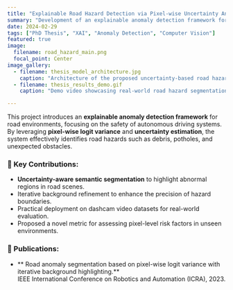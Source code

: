 ```yaml
---
title: "Explainable Road Hazard Detection via Pixel-wise Uncertainty Analysis"
summary: "Development of an explainable anomaly detection framework for road environments using pixel-level uncertainty and risk mapping."
date: 2024-02-29
tags: ["PhD Thesis", "XAI", "Anomaly Detection", "Computer Vision"]
featured: true
image:
  filename: road_hazard_main.png
  focal_point: Center
image_gallery:
  - filename: thesis_model_architecture.jpg
    caption: "Architecture of the proposed uncertainty-based road hazard detection framework."
  - filename: thesis_results_demo.gif
    caption: "Demo video showcasing real-world road hazard segmentation results."

---
```


This project introduces an **explainable anomaly detection framework** for road environments, focusing on the safety of autonomous driving systems. By leveraging **pixel-wise logit variance** and **uncertainty estimation**, the system effectively identifies road hazards such as debris, potholes, and unexpected obstacles.

### 🚀 Key Contributions:
- **Uncertainty-aware semantic segmentation** to highlight abnormal regions in road scenes.
- Iterative background refinement to enhance the precision of hazard boundaries.
- Practical deployment on dashcam video datasets for real-world evaluation.
- Proposed a novel metric for assessing pixel-level risk factors in unseen environments.

### 📌 Publications:
- ** Road anomaly segmentation based on pixel-wise logit variance with iterative background highlighting.**  
  IEEE International Conference on Robotics and Automation (ICRA), 2023.
